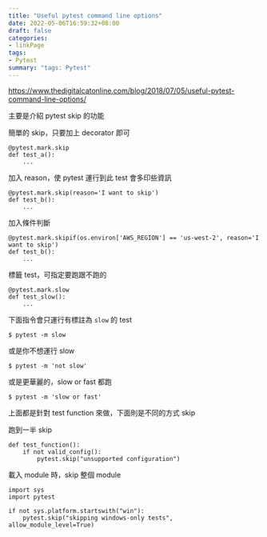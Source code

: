 ```yaml
---
title: "Useful pytest command line options"
date: 2022-05-06T16:59:32+08:00
draft: false
categories:
- linkPage
tags:
- Pytest
summary: "tags: Pytest"
---
```

https://www.thedigitalcatonline.com/blog/2018/07/05/useful-pytest-command-line-options/

主要是介紹 pytest skip 的功能


簡單的 skip，只要加上 decorator 即可
```python=
@pytest.mark.skip
def test_a():
    ...
```

加入 reason，使 pytest 運行到此 test 會多印些資訊
```python=
@pytest.mark.skip(reason='I want to skip')
def test_b():
    ...
```

加入條件判斷
```python=
@pytest.mark.skipif(os.environ['AWS_REGION'] == 'us-west-2', reason='I want to skip')
def test_b():
    ...
```

標籤 test，可指定要跑跟不跑的
```python=
@pytest.mark.slow
def test_slow():
    ...
```

下面指令會只運行有標註為 `slow` 的 test
```shell=
$ pytest -m slow
```

或是你不想運行 slow 
```shell=
$ pytest -m 'not slow'
```

或是更華麗的，slow or fast 都跑
```shell=
$ pytest -m 'slow or fast'
```

上面都是針對 test function 來做，下面則是不同的方式 skip


跑到一半 skip
```python=
def test_function():
    if not valid_config():
        pytest.skip("unsupported configuration")
```

載入 module 時，skip 整個 module
```python=
import sys
import pytest

if not sys.platform.startswith("win"):
    pytest.skip("skipping windows-only tests", allow_module_level=True)
```
